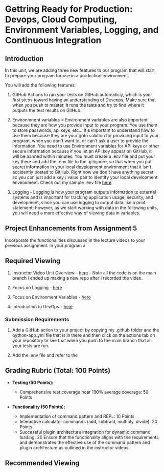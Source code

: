 # Gettring Ready for Production: Devops, Cloud Computing, Environment Variables, Logging, and Continuous Integration

## Introduction

In this unit, we are adding three new features to our program that will start to prepare your program for use in a production environment.  

You will add the following features:

1.  GitHub Actions to run your tests on GitHub automaticly, which is your first steps toward having an understanding of Deveops.  Make sure that when you push to master, it runs the tests and try to find where it outputs the test results on GitHub.  

2.  Environmnent variables = Environment variables are also important because they are how you provide input to your program.  You use them to store passwords, api keys, etc... It's important to understand how to use them because they are your goto solution for providing input to your program, when you don't want to, or can't ask a user to provide the information.  You need to use Environment variables for API keys or other secure information because if you let an API key appear on GitHub, it will be banned within minutes.  You must create a .env file and put your key there and add the .env file to the .gitignore, so that when you put secret information in your local development environment that it isn't accidently posted to GitHub. Right now we don't have anything secret, so you can just add a key / value pair to identify your local development environment.  Check out my sample .env file [here](.sample.env) 

3.  Logging - Logging is how your program outputs information to external systems and is important for tracking application usage, security, and development, since you can use logging to output data like a print statement; however, as we start working with data in the following units, you will need a more effective way of viewing data in variables.

## Project Enhancements from Assignment 5

Incorporate the functionalities discussed in the lecture videos to your previous assignment. In your program a

## Required Viewing

1. Instructor Video Unit Overview - [here](https://youtu.be/hucp1naTcEY) - Note all the code is on the main branch I ended up making a new repo after I recorded the video.

2. Focus on Logging - [here](https://www.youtube.com/watch?v=pxuXaaT1u3k)

3. Focus on Environment Variables - [here](https://www.youtube.com/watch?v=8dlQ_nDE7dQ)

4. Introduction to DevOps - [here](https://www.youtube.com/watch?v=Xrgk023l4lI)

### Submission Requirements

1. Add a GitHub action to your project by copying my .github folder and the python-app.yml file that is in there and then click on the actions tab on your repository to see that when you push to the main branch that all your tests are run.

2.  Add the .env file and refer to the 

## Grading Rubric (Total: 100 Points)

- **Testing (50 Points):**
  - Comprehensive test coverage near 100% average coverage: 50 Points

- **Functionality (50 Points):**
  - Implementation of command pattern and REPL: 10 Points
  - Interactive calculator commands (add, subtract, multiply, divide): 20 Points
  - Successful plugin architecture integration for dynamic command loading: 20 
Ensure that the functionality aligns with the requirements and demonstrates the effective use of the command pattern and plugin architecture as outlined in the instructor videos.

## Recommended Viewing

